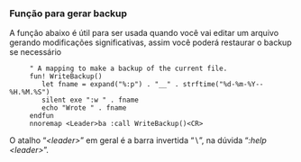 ### Função para gerar backup 

A função abaixo é útil para ser usada quando você vai editar um arquivo
gerando modificações significativas, assim você poderá restaurar o
backup se necessário

         " A mapping to make a backup of the current file.
         fun! WriteBackup()
            let fname = expand("%:p") . "__" . strftime("%d-%m-%Y--%H.%M.%S")
            silent exe ":w " . fname
            echo "Wrote " . fname
         endfun
         nnoremap <Leader>ba :call WriteBackup()<CR>

O atalho “*\<leader\>*” em geral é a barra invertida
“$\backslash$”, na dúvida “*:help \<leader\>*”.


